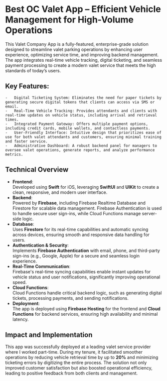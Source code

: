 # Best OC Valet App – Efficient Vehicle Management for High-Volume Operations

This Valet Company App is a fully-featured, enterprise-grade solution designed to streamline valet parking operations by enhancing user experience, optimizing service time, and improving backend management. The app integrates real-time vehicle tracking, digital ticketing, and seamless payment processing to create a modern valet service that meets the high standards of today’s users.

## Key Features:
	-	Digital Ticketing System: Eliminates the need for paper tickets by generating secure digital tokens that clients can access via SMS or email.
	-	Real-Time Vehicle Tracking: Provides attendants and clients with real-time updates on vehicle status, including arrival and retrieval times.
	-	Integrated Payment Gateway: Offers multiple payment options, including credit cards, mobile wallets, and contactless payments.
	-	User-Friendly Interface: Intuitive design that prioritizes ease of use for both valet attendants and customers, ensuring minimal training and faster service.
	-	Administrative Dashboard: A robust backend panel for managers to oversee valet operations, generate reports, and analyze performance metrics.

## Technical Overview
- **Frontend**:  
  Developed using **Swift** for iOS, leveraging **SwiftUI** and **UIKit** to create a clean, responsive, and modern user interface.
- **Backend**:  
  Powered by **Firebase**, including Firebase Realtime Database and Firestore for scalable data management. Firebase Authentication is used to handle secure user sign-ins, while Cloud Functions manage server-side logic.
- **Database**:  
  Uses **Firestore** for its real-time capabilities and automatic syncing across devices, ensuring smooth and responsive data handling for users.
- **Authentication & Security**:  
  Implements **Firebase Authentication** with email, phone, and third-party sign-ins (e.g., Google, Apple) for a secure and seamless login experience.
- **Real-Time Communication**:  
  Firebase's real-time syncing capabilities enable instant updates for vehicle status and user notifications, significantly improving operational speed.
- **Cloud Functions**:  
  Cloud Functions handle critical backend logic, such as generating digital tickets, processing payments, and sending notifications.
- **Deployment**:  
  The app is deployed using **Firebase Hosting** for the frontend and **Cloud Functions** for backend services, ensuring high availability and minimal latency.

## Impact and Implementation
This app was successfully deployed at a leading valet service provider where I worked part-time. During my tenure, it facilitated smoother operations by reducing vehicle retrieval time by up to **20%** and minimizing ticketing errors by digitizing the entire process. The solution not only improved customer satisfaction but also boosted operational efficiency, leading to positive feedback from both clients and management.
